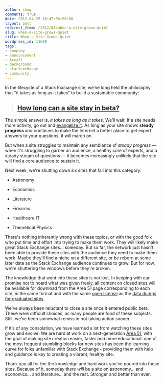 ```yaml
---
author: shog
comments: true
date: 2012-04-25 16:47:06+00:00
layout: post
redirect_from: /2012/04/when-a-site-grows-quiet
slug: when-a-site-grows-quiet
title: When a Site Grows Quiet
wordpress_id: 11600
tags:
- company
- announcement
- Area51
- background
- stackexchange
- community
---
```


In the lifecycle of a Stack Exchange site, we've long held the philosophy that "it takes as long as it takes" to build a sustainable community:



> 
> ## [How long can a site stay in beta?](http://blog.stackoverflow.com/2010/10/when-will-my-site-graduate/)
> 
> 
The simple answer is, _it takes as long as it takes_. We’ll wait. If a site needs more activity, go out and [evangelize it](http://blog.stackoverflow.com/2010/08/a-recipe-to-promote-your-site/). As long as your site shows **steady progress** and continues to make the Internet a better place to get expert answers to your questions, it will march on.


But when a site struggles to maintain any semblance of _steady progress_ — when it's struggling to garner an audience, a healthy core of experts, and a steady stream of questions — it becomes increasingly unlikely that the site will find a core audience to sustain it.

Next week, we're shutting down six sites that fall into this category:



	
  * Astronomy

	
  * Economics

	
  * Literature

	
  * Firearms

	
  * Healthcare IT

	
  * Theoretical Physics


There's nothing inherently wrong with these topics, or with the good folk who put time and effort into trying to make them work. They will likely make great Stack Exchange sites… someday. But so far, the network just hasn't been able to provide these sites with the audience they need to make them work. Maybe they'll find a niche on a different site, or be reborn at some later date as the Stack Exchange audience continues to grow. But for now, we're shuttering the windows before they're broken.

The knowledge that went into these sites is not lost. In keeping with our promise not to hoard what was given freely, all content on closed sites will be available for download from the Area 51 page corresponding to each site, in the same format and with the same [open license](http://creativecommons.org/licenses/by-sa/3.0/) as the [data dumps for graduated sites](http://blog.stackoverflow.com/2011/09/creative-commons-data-dump-sep-11/).

We've always been reluctant to close a site once it entered public beta. These were difficult choices, as many people are fond of these subjects. Still, we’ve been somewhat remiss in not taking action sooner.

If it’s of any consolation, we have learned a lot from watching these sites grow and evolve. We are hard at work on a next-generation [Area 51](http://area51.stackexchange.com/), with the goal of making site creation easier, faster _and_ more educational: one of the most frequent stumbling blocks for new sites has been the learning curve for folks unfamiliar with Stack Exchange - providing them with help and guidance is key to creating a vibrant, healthy site.

Thank you all for the the knowledge and hard work you've poured into these sites. Because of it, someday there _will_ be a site on astronomy… and economics… and literature… and the rest. Stronger and better than ever.
